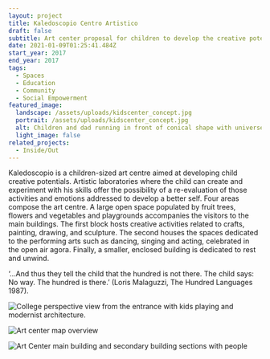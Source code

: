 ```yaml
---
layout: project
title: Kaledoscopio Centro Artistico
draft: false
subtitle: Art center proposal for children to develop the creative potentials in Verona
date: 2021-01-09T01:25:41.484Z
start_year: 2017
end_year: 2017
tags:
  - Spaces
  - Education
  - Community
  - Social Empowerment
featured_image:
  landscape: /assets/uploads/kidscenter_concept.jpg
  portrait: /assets/uploads/kidscenter_concept.jpg
  alt: Children and dad running in front of conical shape with universe background
  light_image: false
related_projects:
  - Inside/Out
---
```

Kaledoscopio is a children-sized art centre aimed at developing child creative potentials. Artistic laboratories where the child can create and experiment with his skills offer the possibility of a re-evaluation of those activities and emotions addressed to develop a better self. Four areas compose the art centre. A large open space populated by fruit trees, flowers and vegetables and playgrounds accompanies the visitors to the main buildings. The first block hosts creative activities related to crafts, painting, drawing, and sculpture. The second houses the spaces dedicated to the performing arts such as dancing, singing and acting, celebrated in the open air agora. Finally, a smaller, enclosed building is dedicated to rest and unwind.

‘…And thus they tell the child that the hundred is not there. The child says: No way. The hundred is there.’ (Loris Malaguzzi, The Hundred Languages 1987).

![College perspective view from the entrance with kids playing and modernist architecture.](/assets/uploads/kidcenter_exterior.jpg "Art centre entrace perspective view")

![Art center map overview](/assets/uploads/kids_map.jpg "Art center map overview")

![Art Center main building and secondary building sections with people](/assets/uploads/kids_sections.jpg "Art Center main building and secondary building sections")